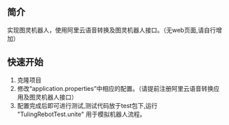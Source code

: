 ## 简介
实现图灵机器人，使用阿里云语音转换及图灵机器人接口。（无web页面,请自行增加）

## 快速开始
1. 克隆项目
2. 修改“application.properties”中相应的配置。（请提前注册阿里云语音转换应用及图灵机器人接口）
3. 配置完成后即可进行测试,测试代码放于test包下,运行 "TulingRebotTest.unite" 用于模拟机器人流程。
  

 
